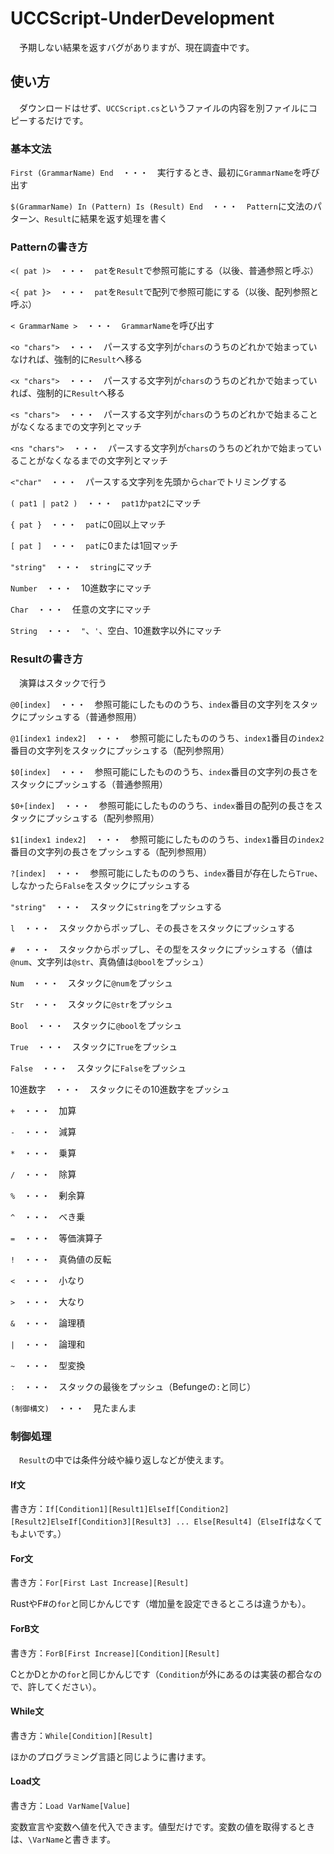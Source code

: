 # UCCScript-UnderDevelopment
　予期しない結果を返すバグがありますが、現在調査中です。
## 使い方
　ダウンロードはせず、`UCCScript.cs`というファイルの内容を別ファイルにコピーするだけです。
### 基本文法
`First (GrammarName) End`　・・・　実行するとき、最初に`GrammarName`を呼び出す

`$(GrammarName) In (Pattern) Is (Result) End`　・・・　`Pattern`に文法のパターン、`Result`に結果を返す処理を書く

### Patternの書き方
`<( pat )>`　・・・　`pat`を`Result`で参照可能にする（以後、普通参照と呼ぶ）

`<{ pat }>`　・・・　`pat`を`Result`で配列で参照可能にする（以後、配列参照と呼ぶ）

`< GrammarName >`　・・・　`GrammarName`を呼び出す

`<o "chars">`　・・・　パースする文字列が`chars`のうちのどれかで始まっていなければ、強制的に`Result`へ移る

`<x "chars">`　・・・　パースする文字列が`chars`のうちのどれかで始まっていれば、強制的に`Result`へ移る

`<s "chars">`　・・・　パースする文字列が`chars`のうちのどれかで始まることがなくなるまでの文字列とマッチ

`<ns "chars">`　・・・　パースする文字列が`chars`のうちのどれかで始まっていることがなくなるまでの文字列とマッチ

`<"char"`　・・・　パースする文字列を先頭から`char`でトリミングする

`( pat1 | pat2 )`　・・・　`pat1`か`pat2`にマッチ

`{ pat }`　・・・　`pat`に0回以上マッチ

`[ pat ]`　・・・　`pat`に0または1回マッチ

`"string"`　・・・　`string`にマッチ

`Number`　・・・　10進数字にマッチ

`Char`　・・・　任意の文字にマッチ

`String`　・・・　`"`、`'`、空白、10進数字以外にマッチ
### Resultの書き方
　演算はスタックで行う
 
`@0[index]`　・・・　参照可能にしたもののうち、`index`番目の文字列をスタックにプッシュする（普通参照用）

`@1[index1 index2]`　・・・　参照可能にしたもののうち、`index1`番目の`index2`番目の文字列をスタックにプッシュする（配列参照用）

`$0[index]`　・・・　参照可能にしたもののうち、`index`番目の文字列の長さをスタックにプッシュする（普通参照用）

`$0+[index]`　・・・　参照可能にしたもののうち、`index`番目の配列の長さをスタックにプッシュする（配列参照用）

`$1[index1 index2]`　・・・　参照可能にしたもののうち、`index1`番目の`index2`番目の文字列の長さをプッシュする（配列参照用）

`?[index]`　・・・　参照可能にしたもののうち、`index`番目が存在したら`True`、しなかったら`False`をスタックにプッシュする

`"string"`　・・・　スタックに`string`をプッシュする

`l`　・・・　スタックからポップし、その長さをスタックにプッシュする

`#`　・・・　スタックからポップし、その型をスタックにプッシュする（値は`@num`、文字列は`@str`、真偽値は`@bool`をプッシュ）

`Num`　・・・　スタックに`@num`をプッシュ

`Str`　・・・　スタックに`@str`をプッシュ

`Bool`　・・・　スタックに`@bool`をプッシュ

`True`　・・・　スタックに`True`をプッシュ

`False`　・・・　スタックに`False`をプッシュ

10進数字　・・・　スタックにその10進数字をプッシュ

`+`　・・・　加算

`-`　・・・　減算

`*`　・・・　乗算

`/`　・・・　除算

`%`　・・・　剰余算

`^`　・・・　べき乗

`=`　・・・　等価演算子

`!`　・・・　真偽値の反転

`<`　・・・　小なり

`>`　・・・　大なり

`&`　・・・　論理積

`|`　・・・　論理和

`~`　・・・　型変換

`:`　・・・　スタックの最後をプッシュ（Befungeの`:`と同じ）

`(制御構文)`　・・・　見たまんま

### 制御処理
　`Result`の中では条件分岐や繰り返しなどが使えます。
#### If文
書き方：`If[Condition1][Result1]ElseIf[Condition2][Result2]ElseIf[Condition3][Result3] ... Else[Result4]`（`ElseIf`はなくてもよいです。）
#### For文
書き方：`For[First Last Increase][Result]`

RustやF#の`for`と同じかんじです（増加量を設定できるところは違うかも）。
#### ForB文
書き方：`ForB[First Increase][Condition][Result]`

CとかDとかの`for`と同じかんじです（`Condition`が外にあるのは実装の都合なので、許してください）。
#### While文
書き方：`While[Condition][Result]`

ほかのプログラミング言語と同じように書けます。
#### Load文
書き方：`Load VarName[Value]`

変数宣言や変数へ値を代入できます。値型だけです。変数の値を取得するときは、`\VarName`と書きます。
